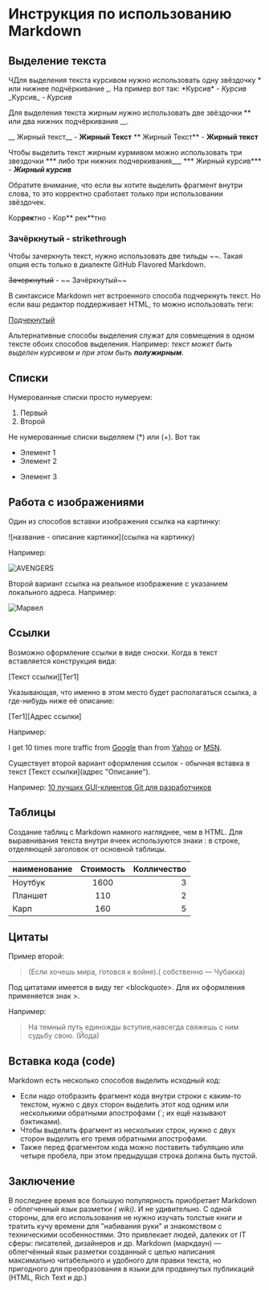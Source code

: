 # Инструкция по использованию Markdown 

## Выделение текста

ЧДля выделения текста курсивом нужно использовать одну звёздочку * или нижнее подчёркивание _. На пример вот так:
\*Курсив\* - *Курсив* 
\_Курсив\_ - _Курсив_

Для выделения текста жирным нужно использовать две звёздочки ** или два нижних подчёркивания __.

\__ Жирный текст\__ - __Жирный Текст__
\** Жирный Текст\** - **Жирный текст**

Чтобы выделить текст жирным курмивом можно использовать три звездочки *** либо три нижних подчеркивания___
\*** Жирный курсив\*** - ***Жирный курсив***

Обратите внимание, что если вы хотите выделить фрагмент внутри слова, то это корректно сработает только при использовании звёздочек.

Кор**рек**тно - Кор\** рек\**тно

### Зачёркнутый - strikethrough

Чтобы зачеркнуть текст, нужно использовать две тильды ~~. Такая опция есть только в диалекте GitHub Flavored Markdown.

~~Зачеркнутый~~ - \~~ Зачёркнутый\~~

В синтаксисе Markdown нет встроенного способа подчеркнуть текст. Но если ваш редактор поддерживает HTML, то можно использовать теги:

<u>Подчекнутый</u>


Альтернативные способы выделения служат для совмещения в одном тексте обоих способов выделения. Например: _текст может быть выделен курсивом и при этом быть **полужирным**_.

## Списки 

Нумерованные списки просто нумеруем:
1. Первый
2. Второй


Не нумерованные списки выделяем (*) или (+). Вот так
* Элемент 1
* Элемент 2
+ Элемент 3

## Работа с изображениями 

Один из способов вставки изображения ссылка на картинку:

![название - описание картинки](ссылка на картинку)

Например:

![AVENGERS](https://i.pinimg.com/736x/1c/b8/0c/1cb80cf643e3d24cb4e1b4321f962edc--avengers-wallpaper-watch-free-movies.jpg)


Второй вариант ссылка на реальное изображение с указанием локального адреса.
Например:

![Марвел](/Marvel.png)


## Ссылки 

Возможно оформление ссылки в виде сноски. Когда в текст вставляется конструкция вида:

[Текст ссылки][Тег1]

 Указывающая, что именно в этом место будет располагаться ссылка, а где-нибудь ниже её описание:

[Тег1][Адрес ссылки]

Например:

I get 10 times more traffic from [Google][1] than from
[Yahoo][2] or [MSN][3].

[1]: http://google.com/        "Google"
[2]: http://search.yahoo.com/  "Yahoo Search"
[3]: http://search.msn.com/    "MSN Search"



Существует второй вариант оформления ссылок - обычная вставка в текст \[Текст ссылки](адрес "Описание")\.

Например:
[10 лучших GUI-клиентов Git для разработчиков]( https://techrocks.ru/2020/04/24/best-git-gui-for-mac-linux-windows/
)

## Таблицы ##

Создание таблиц с Markdown намного нагляднее, чем в HTML. Для выравнивания текста внутри ячеек используются знаки : в строке, отделяющей заголовок от основной таблицы.

наименование     | Стоимость | Колличество
:--------        |:-----:    | -------:
Ноутбук          | 1600      | 3
Планшет          | 110       | 2
Карп             | 160       | 5


## Цитаты
Пример второй:

>  (Если хочешь мира, готовся к войне).( собственно — Чубакка)

Под цитатами имеется в виду тег \<blockquote>\. Для их оформления применяется знак >. 

Например:
 > На темный путь единожды вступив,навсегда свяжешь с ним судьбу свою. (Йода) 

## Вставка кода (code)
 Markdown есть несколько способов выделить исходный код:

+ Если надо отобразить фрагмент кода внутри строки с каким-то текстом, нужно с двух сторон выделить этот код одним или несколькими обратными апострофами (`; их ещё называют бэктиками).
+ Чтобы выделить фрагмент из нескольких строк, нужно с двух сторон выделить его тремя обратными апострофами.
+ Также перед фрагментом кода можно поставить табуляцию или четыре пробела, при этом предыдущая строка должна быть пустой.

## Заключение

В последнее время все большую популярность приобретает Markdown - облегченный язык разметки *( wiki)*. И не удивительно. С одной стороны, для его использования не нужно изучать толстые книги и тратить кучу времени для "набивания руки" и знакомством с техническими особенностями. Это привлекает людей, далеких от IT сферы: писателей, дизайнеров и др.
Markdown (маркдаун) — облегчённый язык разметки созданный с целью написания максимально читабельного и удобного для правки текста, но пригодного для преобразования в языки для продвинутых публикаций (HTML, Rich Text и др.)

